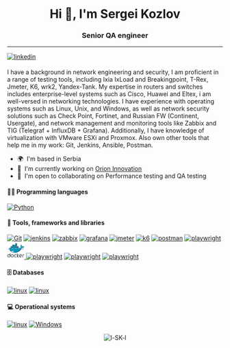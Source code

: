 <h1 align="center">Hi 👋, I'm Sergei Kozlov</h1>
<h3 align="center">Senior QA engineer</h3>

------------------
<a href="https://linkedin.com/in/sergei-kozlov-qa" target="_blank">
<img src=https://img.shields.io/badge/linkedin-%231E77B5.svg?&style=for-the-badge&logo=linkedin&logoColor=white alt=linkedin style="margin-bottom: 5px;" />
</a>

I have a background in network engineering and security, I am proficient in a range of testing tools, including Ixia IxLoad and Breakingpoint, T-Rex, Jmeter, K6, wrk2, Yandex-Tank. My expertise in routers and switches includes enterprise-level systems such as Cisco, Huawei and Eltex, i am well-versed in networking technologies. I have experience with operating systems such as Linux, Unix, and Windows, as well as network security solutions such as Check Point, Fortinet, and Russian FW (Continent, Usergate), and network management and monitoring tools like Zabbix and TIG (Telegraf + InfluxDB + Grafana). Additionally, I have knowledge of virtualization with VMware ESXi and Proxmox. Also own other tools that help me in my work: Git, Jenkins, Ansible, Postman.

* 🌍  I'm based in Serbia
* 🚀  I'm currently working on [Orion Innovation](http://https://www.orioninc.com/company/)
* 🤝  I'm open to collaborating on Performance testing and QA testing
#### 👨‍💻 Programming languages
<a href="https://www.python.org/" target="_blank" rel="noreferrer"><img src="https://raw.githubusercontent.com/danielcranney/readme-generator/main/public/icons/skills/python-colored.svg" width="36" height="36" alt="Python" /></a>

#### 🧰 Tools, frameworks and libraries

<p align="left">
<a href="https://git-scm.com/" target="_blank" rel="noreferrer"><img src="https://raw.githubusercontent.com/danielcranney/readme-generator/main/public/icons/skills/git-colored.svg" width="36" height="36" alt="Git" /></a>
<a href="https://www.jenkins.io/" target="_blank" rel="noreferrer"><img src="https://blog.insane.engineer/images/jenkins_logo.png" width="36" height="36" alt="jenkins" /></a>
<a href="https://www.zabbix.com/" target="_blank" rel="noreferrer"><img src="https://blog.insane.engineer/images/logo_zabbix.png" width="36" height="36" alt="zabbix" /></a>
<a href="https://grafana.com/" target="_blank" rel="noreferrer"><img src="https://img.icons8.com/fluency/256/grafana.png" width="36" height="36" alt="grafana" /></a>
<a href="https://jmeter.apache.org/" target="_blank" rel="noreferrer"><img src="https://jmeter.apache.org/images/jmeter_square.svg" width="36" height="36" alt="jmeter" /></a>
<a href="https://k6.io/" target="_blank" rel="noreferrer"><img src="https://upload.wikimedia.org/wikipedia/commons/thumb/e/ef/K6-logo.svg/1058px-K6-logo.svg.png" width="36" height="36" alt="k6" /></a>
<a href="https://www.postman.com/" target="_blank" rel="noreferrer"><img src="https://www.svgrepo.com/show/354202/postman-icon.svg" width="36" height="36" alt="postman" /></a>
<a href="https://playwright.dev/python/" target="_blank" rel="noreferrer"><img src="https://playwright.dev/python/img/playwright-logo.svg" width="36" height="36" alt="playwright" /></a>
<a href="https://www.docker.com/" target="_blank" rel="noreferrer"> <img src="https://raw.githubusercontent.com/devicons/devicon/master/icons/docker/docker-original-wordmark.svg" alt="docker" width="40" height="40"/>
<a href="https://code.visualstudio.com/" target="_blank" rel="noreferrer"><img src="https://img.icons8.com/?size=512&id=9OGIyU8hrxW5&format=png" width="36" height="36" alt="playwright" /></a>
<a href="https://www.atlassian.com/software/jira" target="_blank" rel="noreferrer"><img src="https://img.icons8.com/?size=512&id=oROcPah5ues6&format=png" width="36" height="36" alt="playwright" /></a>
<a href="https://azure.microsoft.com/en-us/products/devops" target="_blank" rel="noreferrer"><img src="https://img.icons8.com/?size=512&id=S4wbdK79E23a&format=png" width="36" height="36" alt="playwright" /></a>
</p>

#### 🗄️ Databases
<p>
  <a href="https://www.oracle.com/database/" target="_blank" rel="noreferrer"><img src="https://img.icons8.com/?size=512&id=39913&format=png" width="36" height="36" alt="linux" /></a>
  <a href="https://www.postgresql.org/" target="_blank" rel="noreferrer"><img src="https://img.icons8.com/?size=512&id=38561&format=png" width="36" height="36" alt="linux" /></a>
</p>

#### 💻 Operational systems
<p>
  <a href="https://www.linux.org/" target="_blank" rel="noreferrer"><img src="https://img.icons8.com/color/256/linux.png" width="36" height="36" alt="linux" /></a>
  <a href="https://www.microsoft.com/" target="_blank" rel="noreferrer"><img src="https://img.icons8.com/?size=512&id=108792&format=png" width="36" height="36" alt="Windows" /></a>
</p>

<p align="center"> <img src=https://komarev.com/ghpvc/?username=l-SK-l&color=blue alt="l-SK-l" /> </p>
